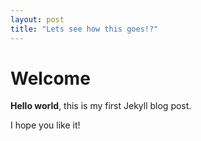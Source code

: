 ```yaml
---
layout: post
title: "Lets see how this goes!?"
---
```


# Welcome

**Hello world**, this is my first Jekyll blog post.

I hope you like it!
